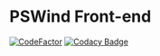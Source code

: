 # PSWind Front-end

[![CodeFactor](https://www.codefactor.io/repository/github/pswind/pswind-front/badge)](https://www.codefactor.io/repository/github/pswind/pswind-front) [![Codacy Badge](https://app.codacy.com/project/badge/Grade/66d65e00a7ca4ed1ae2ab09359d9f28b)](https://www.codacy.com/gh/pswind/pswind-front/dashboard?utm_source=github.com&amp;utm_medium=referral&amp;utm_content=pswind/pswind-front&amp;utm_campaign=Badge_Grade)
